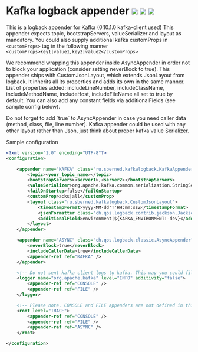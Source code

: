 # Kafka logback appender [![](https://jitpack.io/v/Sberned/kafka-logback.svg)](https://jitpack.io/#Sberned/kafka-logback) ![](https://travis-ci.org/Sberned/kafka-logback.svg?branch=master) ![](https://maven-badges.herokuapp.com/maven-central/ru.sberned/kafka-logback/badge.svg)

This is a logback appender for Kafka (0.10.1.0 kafka-client used)
This appender expects topic, bootstrapServers, valueSerializer and layout as mandatory.
You could also supply additional kafka customProps in `<customProps>` tag in the following manner
`<customProps>key1|value1,key2|value2</customProps>`
<p>
We recommend wrapping this appender inside AsyncAppender in order not to block your application (consider setting neverBlock to true).
This appender ships with CustomJsonLayout, which extends JsonLayout from logback. It inherits all its properties and adds its own in the same manner.
List of properties added: includeLineNumber, includeClassName, includeMethodName, includeHost, includeFileName all set to true by default.
You can also add any constant fields via additionalFields (see sample config below).
<p>
Do not forget to add `<includeCallerData>true</includeCallerData>` to AsyncAppender in case you need caller data (method, class, file, line number).
Kafka appender could be used with any other layout rather than Json, just think about proper kafka value Serializer.
<p>
Sample configuration

```xml
<?xml version="1.0" encoding="UTF-8"?>
<configuration>

    <appender name="KAFKA" class="ru.sberned.kafkalogback.KafkaAppender">
        <topic><your_topic_name></topic>
        <bootstrapServers><server1>,<server2></bootstrapServers>
        <valueSerializer>org.apache.kafka.common.serialization.StringSerializer</valueSerializer>
        <failOnStartup>false</failOnStartup>
        <customProp>acks|all</customProp>
        <layout class="ru.sberned.kafkalogback.CustomJsonLayout">
            <timestampFormat>yyyy-MM-dd'T'HH:mm:ssZ</timestampFormat>
            <jsonFormatter class="ch.qos.logback.contrib.jackson.JacksonJsonFormatter"/>
            <additionalField>environment|${KAFKA_ENVIRONMENT:-dev}</additionalField>
        </layout>
    </appender>

    <appender name="ASYNC" class="ch.qos.logback.classic.AsyncAppender">
        <neverBlock>true</neverBlock>
        <includeCallerData>true</includeCallerData>
        <appender-ref ref="KAFKA" />
    </appender>

    <!-- Do not sent kafka client logs to kafka. This way you could fill all the queue of AsyncAppender-->
    <logger name="org.apache.kafka" level="INFO" additivity="false">
        <appender-ref ref="CONSOLE" />
        <appender-ref ref="FILE" />
    </logger>

    <!-- Please note. CONSOLE and FILE appenders are not defined in this example -->
    <root level="TRACE">
        <appender-ref ref="CONSOLE" />
        <appender-ref ref="FILE" />
        <appender-ref ref="ASYNC" />
    </root>

</configuration>
```

